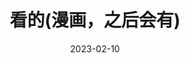 ---
title: 看的(漫画，之后会有)
date: 2023-02-10
image: https://suswhw.github.io/Pictures/09c8e42f-621e-49a3-94da-5afe1ddd9a31.jpg
---